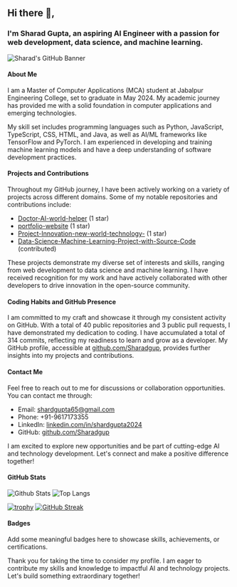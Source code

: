 ## Hi there 👋,

### I'm Sharad Gupta, an aspiring AI Engineer with a passion for web development, data science, and machine learning.

<img src="https://github.com/Sharadgup/Sharadgup/blob/main/images/profile_banner.png" alt="Sharad's GitHub Banner">

#### About Me

I am a Master of Computer Applications (MCA) student at Jabalpur Engineering College, set to graduate in May 2024. My academic journey has provided me with a solid foundation in computer applications and emerging technologies.

My skill set includes programming languages such as Python, JavaScript, TypeScript, CSS, HTML, and Java, as well as AI/ML frameworks like TensorFlow and PyTorch. I am experienced in developing and training machine learning models and have a deep understanding of software development practices.

#### Projects and Contributions

Throughout my GitHub journey, I have been actively working on a variety of projects across different domains. Some of my notable repositories and contributions include:

- [Doctor-AI-world-helper](https://github.com/Sharadgup/Doctor-AI-world-helper) (1 star)
- [portfolio-website](https://github.com/Sharadgup/portfolio-website) (1 star)
- [Project-Innovation-new-world-technology-](https://github.com/Sharadgup/Project-Innovation-new-world-technology-) (1 star)
- [Data-Science-Machine-Learning-Project-with-Source-Code](https://github.com/Sharadgup/Data-Science-Machine-Learning-Project-with-Source-Code) (contributed)

These projects demonstrate my diverse set of interests and skills, ranging from web development to data science and machine learning. I have received recognition for my work and have actively collaborated with other developers to drive innovation in the open-source community.

#### Coding Habits and GitHub Presence

I am committed to my craft and showcase it through my consistent activity on GitHub. With a total of 40 public repositories and 3 public pull requests, I have demonstrated my dedication to coding. I have accumulated a total of 314 commits, reflecting my readiness to learn and grow as a developer. My GitHub profile, accessible at [github.com/Sharadgup](https://github.com/Sharadgup), provides further insights into my projects and contributions.

#### Contact Me

Feel free to reach out to me for discussions or collaboration opportunities. You can contact me through:

- Email: [shardgupta65@gmail.com](mailto:shardgupta65@gmail.com)
- Phone: +91-9617173355
- LinkedIn: [linkedin.com/in/shardgupta2024](https://www.linkedin.com/in/shardgupta2024/)
- GitHub: [github.com/Sharadgup](https://github.com/Sharadgup)

I am excited to explore new opportunities and be part of cutting-edge AI and technology development. Let's connect and make a positive difference together!

#### GitHub Stats

![Github Stats](https://github-readme-stats.vercel.app/api?username=Sharadgup)
![Top Langs](https://github-readme-stats.vercel.app/api/top-langs/?username=Sharadgup)

[![trophy](https://github-profile-trophy.vercel.app/?username=Sharadgup)](https://github.com/Sharadgup)
[![GitHub Streak](https://streak-stats.demolab.com/?user=Sharadgup)](https://git.io/streak-stats)

#### Badges

Add some meaningful badges here to showcase skills, achievements, or certifications.

Thank you for taking the time to consider my profile. I am eager to contribute my skills and knowledge to impactful AI and technology projects. Let's build something extraordinary together!

